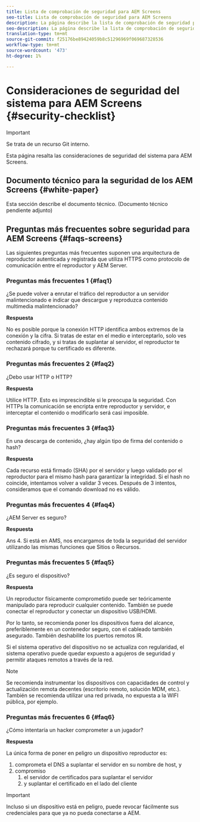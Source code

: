 ```yaml
---
title: Lista de comprobación de seguridad para AEM Screens
seo-title: Lista de comprobación de seguridad para AEM Screens
description: La página describe la lista de comprobación de seguridad para AEM Screens
seo-description: La página describe la lista de comprobación de seguridad para AEM Screens
translation-type: tm+mt
source-git-commit: f25176be89424059b8c51296969f069687328536
workflow-type: tm+mt
source-wordcount: '473'
ht-degree: 1%

---
```



# Consideraciones de seguridad del sistema para AEM Screens {#security-checklist}

>[!IMPORTANT]
>
>Se trata de un recurso Git interno.

Esta página resalta las consideraciones de seguridad del sistema para AEM Screens.


## Documento técnico para la seguridad de los AEM Screens {#white-paper}

Esta sección describe el documento técnico. (Documento técnico pendiente adjunto)


## Preguntas más frecuentes sobre seguridad para AEM Screens {#faqs-screens}

Las siguientes preguntas más frecuentes suponen una arquitectura de reproductor autenticada y registrada que utiliza HTTPS como protocolo de comunicación entre el reproductor y AEM Server.

### Preguntas más frecuentes 1 {#faq1}

¿Se puede volver a enrutar el tráfico del reproductor a un servidor malintencionado e indicar que descargue y reproduzca contenido multimedia malintencionado?

**Respuesta**

No es posible porque la conexión HTTP identifica ambos extremos de la conexión y la cifra. Si tratas de estar en el medio e interceptarlo, solo ves contenido cifrado, y si tratas de suplantar al servidor, el reproductor te rechazará porque tu certificado es diferente.


### Preguntas más frecuentes 2 {#faq2}

¿Debo usar HTTP o HTTP?

**Respuesta**

Utilice HTTP. Esto es imprescindible si le preocupa la seguridad. Con HTTPs la comunicación se encripta entre reproductor y servidor, e interceptar el contenido o modificarlo será casi imposible.


### Preguntas más frecuentes 3 {#faq3}

En una descarga de contenido, ¿hay algún tipo de firma del contenido o hash?

**Respuesta**

Cada recurso está firmado (SHA) por el servidor y luego validado por el reproductor para el mismo hash para garantizar la integridad.
Si el hash no coincide, intentamos volver a validar 3 veces. Después de 3 intentos, consideramos que el comando download no es válido.


### Preguntas más frecuentes 4 {#faq4}

¿AEM Server es seguro?

**Respuesta**

Ans 4. Si está en AMS, nos encargamos de toda la seguridad del servidor utilizando las mismas funciones que Sitios o Recursos.


### Preguntas más frecuentes 5 {#faq5}

¿Es seguro el dispositivo?

**Respuesta**

Un reproductor físicamente comprometido puede ser teóricamente manipulado para reproducir cualquier contenido. También se puede conectar el reproductor y conectar un dispositivo USB/HDMI.

Por lo tanto, se recomienda poner los dispositivos fuera del alcance, preferiblemente en un contenedor seguro, con el cableado también asegurado. También deshabilite los puertos remotos IR.

Si el sistema operativo del dispositivo no se actualiza con regularidad, el sistema operativo puede quedar expuesto a agujeros de seguridad y permitir ataques remotos a través de la red.

>[!NOTE]
>
>Se recomienda instrumentar los dispositivos con capacidades de control y actualización remota decentes (escritorio remoto, solución MDM, etc.). También se recomienda utilizar una red privada, no expuesta a la WIFI pública, por ejemplo.


### Preguntas más frecuentes 6 {#faq6}

¿Cómo intentaría un hacker comprometer a un jugador?

**Respuesta**

La única forma de poner en peligro un dispositivo reproductor es:

1. comprometa el DNS a suplantar el servidor en su nombre de host, y
1. compromiso
   1. el servidor de certificados para suplantar el servidor
   1. y suplantar el certificado en el lado del cliente

>[!IMPORTANT]
>Incluso si un dispositivo está en peligro, puede revocar fácilmente sus credenciales para que ya no pueda conectarse a AEM.





